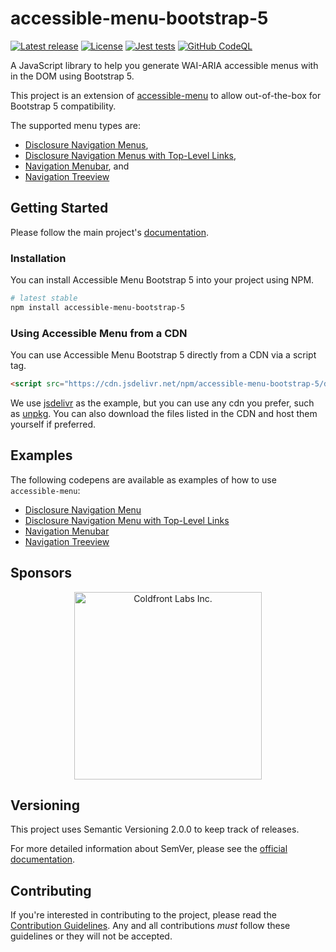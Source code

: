 # accessible-menu-bootstrap-5

[![Latest release](https://img.shields.io/npm/v/accessible-menu-bootstrap-5?label=RELEASE&style=for-the-badge)](https://www.npmjs.com/package/accessible-menu-bootstrap-5)
[![License](https://img.shields.io/github/license/NickDJM/accessible-menu-bootstrap-5?style=for-the-badge)](/LICENSE)
[![Jest tests](https://img.shields.io/github/actions/workflow/status/nickdjm/accessible-menu-bootstrap-5/test.yml?branch=1.x&label=Tests&style=for-the-badge)](https://github.com/NickDJM/accessible-menu-bootstrap-5/actions/workflows/test.yml)
[![GitHub CodeQL](https://img.shields.io/github/actions/workflow/status/nickdjm/accessible-menu-bootstrap-5/codeql-analysis.yml?branch=1.x&label=CodeQL&style=for-the-badge)](https://github.com/NickDJM/accessible-menu-bootstrap-5/actions/workflows/codeql-analysis.yml)

A JavaScript library to help you generate WAI-ARIA accessible menus with in the DOM using Bootstrap 5.

This project is an extension of [accessible-menu](https://github.com/NickDJM/accessible-menu) to allow out-of-the-box for Bootstrap 5 compatibility.

The supported menu types are:

- [Disclosure Navigation Menus](https://www.w3.org/WAI/ARIA/apg/patterns/disclosure/examples/disclosure-navigation/),
- [Disclosure Navigation Menus with Top-Level Links](https://www.w3.org/WAI/ARIA/apg/patterns/disclosure/examples/disclosure-navigation-hybrid/),
- [Navigation Menubar](https://www.w3.org/WAI/ARIA/apg/patterns/menubar/examples/menubar-navigation/), and
- [Navigation Treeview](https://www.w3.org/WAI/ARIA/apg/patterns/treeview/examples/treeview-navigation/)

## Getting Started

Please follow the main project's [documentation](https://accessible-menu.dev/).

### Installation

You can install Accessible Menu Bootstrap 5 into your project using NPM.

```bash
# latest stable
npm install accessible-menu-bootstrap-5
```

### Using Accessible Menu from a CDN

You can use Accessible Menu Bootstrap 5 directly from a CDN via a script tag.

```html
<script src="https://cdn.jsdelivr.net/npm/accessible-menu-bootstrap-5/dist/accessible-menu-bs5.iife.js"></script>
```

We use [jsdelivr](https://www.jsdelivr.com/package/npm/accessible-menu-bootstrap-5) as the example, but you can use any cdn you prefer, such as [unpkg](https://unpkg.com). You can also download the files listed in the CDN and host them yourself if preferred.

## Examples

The following codepens are available as examples of how to use `accessible-menu`:

- [Disclosure Navigation Menu](https://codepen.io/nickdjm/pen/MWRaEoV)
- [Disclosure Navigation Menu with Top-Level Links](https://codepen.io/nickdjm/pen/XWQmezx)
- [Navigation Menubar](https://codepen.io/nickdjm/pen/YzMyraX)
- [Navigation Treeview](https://codepen.io/nickdjm/pen/zYXvEWy)

## Sponsors

<p align="center">
  <a href="https://coldfrontlabs.ca">
    <img src="https://coldfrontlabs.ca/themes/custom/frosty/images/coldfrontlabs-flakkon-logo.png" alt="Coldfront Labs Inc." width="300px"/>
  </a>
</p>

## Versioning

This project uses Semantic Versioning 2.0.0 to keep track of releases.

For more detailed information about SemVer, please see the [official documentation](https://semver.org/).

## Contributing

If you're interested in contributing to the project, please read the [Contribution Guidelines](.github/CONTRIBUTING.md). Any and all contributions _must_ follow these guidelines or they will not be accepted.
